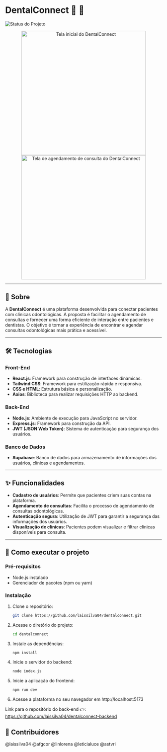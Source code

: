 # DentalConnect 🦷 💬

![Status do Projeto](https://img.shields.io/badge/Status-Concluído-brightgreen)

<div align="center">
  
  <img src="assets/tela_inicial_dentalconnect.png" alt="Tela inicial do DentalConnect" width="400px">
  <img src="assets/tela_consulta_dentalconnect.png" alt="Tela de agendamento de consulta do DentalConnect" width="400px">
</div>

---

## 📝 Sobre

A **DentalConnect** é uma plataforma desenvolvida para conectar pacientes com clínicas odontológicas. A proposta é facilitar o agendamento de consultas e fornecer uma forma eficiente de interação entre pacientes e dentistas. O objetivo é tornar a experiência de encontrar e agendar consultas odontológicas mais prática e acessível.

---

## 🛠 Tecnologias

### Front-End  
- **React.js**: Framework para construção de interfaces dinâmicas.  
- **Tailwind CSS**: Framework para estilização rápida e responsiva.  
- **CSS e HTML**: Estrutura básica e personalização.  
- **Axios**: Biblioteca para realizar requisições HTTP ao backend.

### Back-End  
- **Node.js**: Ambiente de execução para JavaScript no servidor.  
- **Express.js**: Framework para construção da API.  
- **JWT (JSON Web Token)**: Sistema de autenticação para segurança dos usuários.

### Banco de Dados  
- **Supabase**: Banco de dados para armazenamento de informações dos usuários, clínicas e agendamentos.

---

## ✨ Funcionalidades

- **Cadastro de usuários**: Permite que pacientes criem suas contas na plataforma.  
- **Agendamento de consultas**: Facilita o processo de agendamento de consultas odontológicas.  
- **Autenticação segura**: Utilização de JWT para garantir a segurança das informações dos usuários.  
- **Visualização de clínicas**: Pacientes podem visualizar e filtrar clínicas disponíveis para consulta.

---

## 🚀 Como executar o projeto

### Pré-requisitos  
- Node.js instalado  
- Gerenciador de pacotes (npm ou yarn)

### Instalação

1. Clone o repositório:  
   ```bash
   git clone https://github.com/laissilva04/dentalconnect.git
2. Acesse o diretório do projeto:  
   ```bash
   cd dentalconnect
3. Instale as dependências:  
   ```bash
   npm install
4. Inicie o servidor do backend:  
   ```bash
   node index.js
5. Inicie a aplicação do frontend: 
   ```bash
   npm run dev
6. Acesse a plataforma no seu navegador em http://localhost:5173

Link para o repositório do back-end 👉: https://github.com/laissilva04/dentalconnect-backend

## 👥 Contribuidores
@laissilva04
@afgcor
@linlorena
@leticialuce
@astvri
